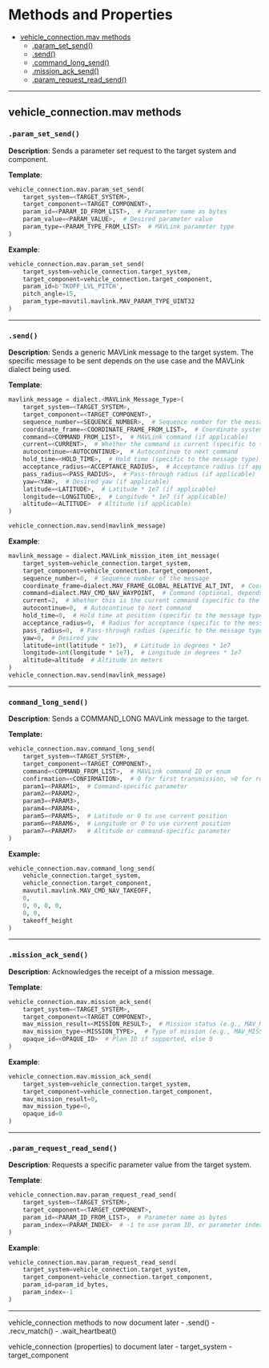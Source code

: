 # Methods and Properties

- [vehicle_connection.mav methods](#methods)
  - [.param_set_send()](#param_set_send)
  - [.send()](#send)
  - [.command_long_send()](#command_long_send)
  - [.mission_ack_send()](#mission_ack_send)
  - [.param_request_read_send()](#param_request_read_send)

---

## vehicle_connection.mav methods

### `.param_set_send()`

**Description**: Sends a parameter set request to the target system and component.

**Template**:
```python
vehicle_connection.mav.param_set_send(
    target_system=<TARGET_SYSTEM>,
    target_component=<TARGET_COMPONENT>,
    param_id=<PARAM_ID_FROM_LIST>,  # Parameter name as bytes
    param_value=<PARAM_VALUE>,  # Desired parameter value
    param_type=<PARAM_TYPE_FROM_LIST>  # MAVLink parameter type
)
```
**Example**:
```python
vehicle_connection.mav.param_set_send(
    target_system=vehicle_connection.target_system,
    target_component=vehicle_connection.target_component,
    param_id=b'TKOFF_LVL_PITCH',
    pitch_angle=15,
    param_type=mavutil.mavlink.MAV_PARAM_TYPE_UINT32
)
```
---
### `.send()`
**Description**: Sends a generic MAVLink message to the target system. The specific message to be sent depends on the use case and the MAVLink dialect being used.

**Template**:

```python
mavlink_message = dialect.<MAVLink_Message_Type>(
    target_system=<TARGET_SYSTEM>,
    target_component=<TARGET_COMPONENT>,
    sequence_number=<SEQUENCE_NUMBER>,  # Sequence number for the message
    coordinate_frame=<COORDINATE_FRAME_FROM_LIST>,  # Coordinate system (if applicable)
    command=<COMMAND_FROM_LIST>,  # MAVLink command (if applicable)
    current=<CURRENT>,  # Whether the command is current (specific to the message type)
    autocontinue=<AUTOCONTINUE>,  # Autocontinue to next command
    hold_time=<HOLD_TIME>,  # Hold time (specific to the message type)
    acceptance_radius=<ACCEPTANCE_RADIUS>,  # Acceptance radius (if applicable)
    pass_radius=<PASS_RADIUS>,  # Pass-through radius (if applicable)
    yaw=<YAW>,  # Desired yaw (if applicable)
    latitude=<LATITUDE>,  # Latitude * 1e7 (if applicable)
    longitude=<LONGITUDE>,  # Longitude * 1e7 (if applicable)
    altitude=<ALTITUDE>  # Altitude (if applicable)
)

vehicle_connection.mav.send(mavlink_message)
```

**Example**:

```python
mavlink_message = dialect.MAVLink_mission_item_int_message(
    target_system=vehicle_connection.target_system,
    target_component=vehicle_connection.target_component,
    sequence_number=0,  # Sequence number of the message
    coordinate_frame=dialect.MAV_FRAME_GLOBAL_RELATIVE_ALT_INT,  # Coordinate frame
    command=dialect.MAV_CMD_NAV_WAYPOINT,  # Command (optional, depends on use case)
    current=2,  # Whether this is the current command (specific to the message type)
    autocontinue=0,  # Autocontinue to next command
    hold_time=0,  # Hold time at position (specific to the message type)
    acceptance_radius=0,  # Radius for acceptance (specific to the message type)
    pass_radius=0,  # Pass-through radius (specific to the message type)
    yaw=0,  # Desired yaw
    latitude=int(latitude * 1e7),  # Latitude in degrees * 1e7
    longitude=int(longitude * 1e7),  # Longitude in degrees * 1e7
    altitude=altitude  # Altitude in meters
)
vehicle_connection.mav.send(mavlink_message)
```

---
### `command_long_send()`
**Description**: Sends a COMMAND_LONG MAVLink message to the target.

**Template:**

```python
vehicle_connection.mav.command_long_send(
    target_system=<TARGET_SYSTEM>,
    target_component=<TARGET_COMPONENT>,
    command=<COMMAND_FROM_LIST>,  # MAVLink command ID or enum
    confirmation=<CONFIRMATION>,  # 0 for first transmission, >0 for retries
    param1=<PARAM1>,  # Command-specific parameter
    param2=<PARAM2>,
    param3=<PARAM3>,
    param4=<PARAM4>,
    param5=<PARAM5>,  # Latitude or 0 to use current position
    param6=<PARAM6>,  # Longitude or 0 to use current position
    param7=<PARAM7>   # Altitude or command-specific parameter
)
```
**Example:**

```python
vehicle_connection.mav.command_long_send(
    vehicle_connection.target_system,
    vehicle_connection.target_component,
    mavutil.mavlink.MAV_CMD_NAV_TAKEOFF,
    0,
    0, 0, 0, 0,
    0, 0,
    takeoff_height
)
```
---
### `.mission_ack_send()`
**Description**: Acknowledges the receipt of a mission message.

**Template**:

```python
vehicle_connection.mav.mission_ack_send(
    target_system=<TARGET_SYSTEM>,
    target_component=<TARGET_COMPONENT>,
    mav_mission_result=<MISSION_RESULT>,  # Mission status (e.g., MAV_MISSION_ACCEPTED)
    mav_mission_type=<MISSION_TYPE>,  # Type of mission (e.g., MAV_MISSION_TYPE_MISSION)
    opaque_id=<OPAQUE_ID>  # Plan ID if supported, else 0
)
```
**Example**:

```python
vehicle_connection.mav.mission_ack_send(
    target_system=vehicle_connection.target_system,
    target_component=vehicle_connection.target_component,
    mav_mission_result=0,
    mav_mission_type=0,
    opaque_id=0
)
```
---
### `.param_request_read_send()`
**Description**: Requests a specific parameter value from the target system.

**Template**:

```python
vehicle_connection.mav.param_request_read_send(
    target_system=<TARGET_SYSTEM>,
    target_component=<TARGET_COMPONENT>,
    param_id=<PARAM_ID_FROM_LIST>,  # Parameter name as bytes
    param_index=<PARAM_INDEX>  # -1 to use param ID, or parameter index
)
```
**Example**:

```python
vehicle_connection.mav.param_request_read_send(
    target_system=vehicle_connection.target_system,
    target_component=vehicle_connection.target_component,
    param_id=param_id_bytes,
    param_index=-1
)
```
---

vehicle_connection methods to now document later
    - .send()
    - .recv_match()
    - .wait_heartbeat()

vehicle_connection (properties) to document later
    - target_system
    - target_component

